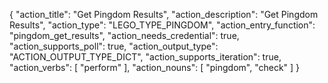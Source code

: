 {
"action_title": "Get Pingdom Results",
"action_description": "Get Pingdom Results",
"action_type": "LEGO_TYPE_PINGDOM",
"action_entry_function": "pingdom_get_results",
"action_needs_credential": true,
"action_supports_poll": true,
"action_output_type": "ACTION_OUTPUT_TYPE_DICT",
"action_supports_iteration": true,
"action_verbs": [
"perform"
],
"action_nouns": [
"pingdom",
"check"
]
}
